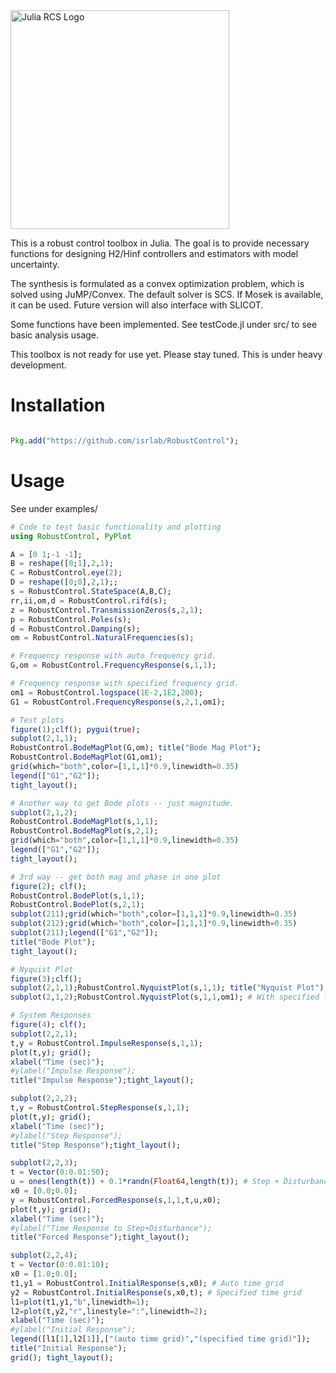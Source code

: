 <img src="https://isrlab.github.io/images/julia%20robust%20control%20library.png" alt="Julia RCS Logo" width="350"/>

This is a robust control toolbox in Julia. The goal is to provide necessary functions for designing H2/Hinf controllers and estimators with model uncertainty.

The synthesis is formulated as a convex optimization problem, which is solved using JuMP/Convex. The default solver is SCS. If Mosek is available, it can be used. Future version will also interface with SLICOT.

Some functions have been implemented. See testCode.jl under src/ to see basic analysis usage. 

This toolbox is not ready for use yet. Please stay tuned. This is under heavy development.

# Installation 
``` julia

Pkg.add("https://github.com/isrlab/RobustControl");

```
# Usage
See under examples/ 

``` julia
# Code to test basic functionality and plotting
using RobustControl, PyPlot

A = [0 1;-1 -1];
B = reshape([0;1],2,1);
C = RobustControl.eye(2);
D = reshape([0;0],2,1);;
s = RobustControl.StateSpace(A,B,C);
rr,ii,om,d = RobustControl.rifd(s);
z = RobustControl.TransmissionZeros(s,2,1);
p = RobustControl.Poles(s);
d = RobustControl.Damping(s);
om = RobustControl.NaturalFrequencies(s);

# Frequency response with auto frequency grid.
G,om = RobustControl.FrequencyResponse(s,1,1);

# Frequency response with specified frequency grid.
om1 = RobustControl.logspace(1E-2,1E2,200);
G1 = RobustControl.FrequencyResponse(s,2,1,om1);

# Test plots
figure(1);clf(); pygui(true);
subplot(2,1,1);
RobustControl.BodeMagPlot(G,om); title("Bode Mag Plot");
RobustControl.BodeMagPlot(G1,om1);
grid(which="both",color=[1,1,1]*0.9,linewidth=0.35)
legend(["G1","G2"]);
tight_layout();

# Another way to get Bode plots -- just magnitude.
subplot(2,1,2);
RobustControl.BodeMagPlot(s,1,1);
RobustControl.BodeMagPlot(s,2,1);
grid(which="both",color=[1,1,1]*0.9,linewidth=0.35)
legend(["G1","G2"]);
tight_layout();

# 3rd way -- get both mag and phase in one plot
figure(2); clf();
RobustControl.BodePlot(s,1,1);
RobustControl.BodePlot(s,2,1);
subplot(211);grid(which="both",color=[1,1,1]*0.9,linewidth=0.35)
subplot(212);grid(which="both",color=[1,1,1]*0.9,linewidth=0.35)
subplot(211);legend(["G1","G2"]);
title("Bode Plot");
tight_layout();

# Nyquist Plot
figure(3);clf();
subplot(2,1,1);RobustControl.NyquistPlot(s,1,1); title("Nyquist Plot"); # With auto frequency grid
subplot(2,1,2);RobustControl.NyquistPlot(s,1,1,om1); # With specified frequency grid

# System Responses
figure(4); clf();
subplot(2,2,1);
t,y = RobustControl.ImpulseResponse(s,1,1);
plot(t,y); grid();
xlabel("Time (sec)");
#ylabel("Impulse Response");
title("Impulse Response");tight_layout();

subplot(2,2,2);
t,y = RobustControl.StepResponse(s,1,1);
plot(t,y); grid();
xlabel("Time (sec)");
#ylabel("Step Response");
title("Step Response");tight_layout();

subplot(2,2,3);
t = Vector(0:0.01:50);
u = ones(length(t)) + 0.1*randn(Float64,length(t)); # Step + Disturbance
x0 = [0.0;0.0];
y = RobustControl.ForcedResponse(s,1,1,t,u,x0);
plot(t,y); grid();
xlabel("Time (sec)");
#ylabel("Time Response to Step+Disturbance");
title("Forced Response");tight_layout();

subplot(2,2,4);
t = Vector(0:0.01:10);
x0 = [1.0;0.0];
t1,y1 = RobustControl.InitialResponse(s,x0); # Auto time grid
y2 = RobustControl.InitialResponse(s,x0,t); # Specified time grid
l1=plot(t1,y1,"b",linewidth=1);
l2=plot(t,y2,"r",linestyle=":",linewidth=2);
xlabel("Time (sec)");
#ylabel("Initial Response");
legend([l1[1],l2[1]],["(auto time grid)","(specified time grid)"]);
title("Initial Response");
grid(); tight_layout();
```
